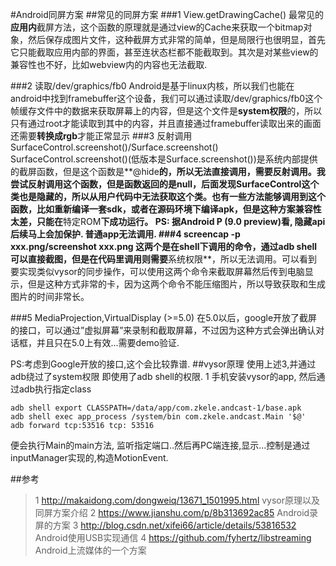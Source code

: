#Android同屏方案
##常见的同屏方案
###1 View.getDrawingCache()
最常见的**应用内**截屏方法，这个函数的原理就是通过view的Cache来获取一个bitmap对象，然后保存成图片文件，这种截屏方式非常的简单，但是局限行也很明显，首先它只能截取应用内部的界面，甚至连状态栏都不能截取到。其次是对某些view的兼容性也不好，比如webview内的内容也无法截取.

###2 读取/dev/graphics/fb0
Android是基于linux内核，所以我们也能在android中找到framebuffer这个设备，我们可以通过读取/dev/graphics/fb0这个帧缓存文件中的数据来获取屏幕上的内容，但是这个文件是**system权限**的，所以只有通过root才能读取到其中的内容，并且直接通过framebuffer读取出来的画面还需要**转换成rgb**才能正常显示
###3 反射调用SurfaceControl.screenshot()/Surface.screenshot()
SurfaceControl.screenshot()(低版本是Surface.screenshot())是系统内部提供的截屏函数，但是这个函数是**@hide**的，所以无法直接调用，需要反射调用。我尝试反射调用这个函数，但是函数返回的是null，后面发现SurfaceControl这个类也是隐藏的，所以从用户代码中无法获取这个类。也有一些方法能够调用到这个函数，比如重新编译一套sdk，或者在源码环境下编译apk，但是这种方案兼容性太差，只能在**特定ROM**下成功运行。
PS: 据Android P (9.0 preview)看, 隐藏api后续马上会加保护. 普通app无法调用.
###4 screencap -p xxx.png/screenshot xxx.png
这两个是在shell下调用的命令，通过adb shell可以直接截图，但是在代码里调用则需要**系统权限**，所以无法调用。可以看到要实现类似vysor的同步操作，可以使用这两个命令来截取屏幕然后传到电脑显示，但是这种方式非常的卡，因为这两个命令不能压缩图片，所以导致获取和生成图片的时间非常长。

###5 MediaProjection,VirtualDisplay (>=5.0)
在5.0以后，google开放了截屏的接口，可以通过”虚拟屏幕”来录制和截取屏幕，不过因为这种方式会弹出确认对话框，并且只在5.0上有效...需要demo验证.

PS:考虑到Google开放的接口,这个会比较靠谱.
##vysor原理
使用上述3,并通过adb绕过了system权限 即使用了adb shell的权限.
1 手机安装vysor的app, 然后通过adb执行指定class
```shell
adb shell export CLASSPATH=/data/app/com.zkele.andcast-1/base.apk
adb shell exec app_process /system/bin com.zkele.andcast.Main '$@'
adb forward tcp:53516 tcp: 53516
```
便会执行Main的main方法, 监听指定端口..然后再PC端连接,显示...控制是通过inputManager实现的,构造MotionEvent.




##参考
> 1 http://makaidong.com/dongweiq/13671_1501995.html  vysor原理以及同屏方案介绍
> 2 https://www.jianshu.com/p/8b313692ac85  Android录屏的方案
> 3 http://blog.csdn.net/xifei66/article/details/53816532 Android使用USB实现通信
> 4 https://github.com/fyhertz/libstreaming  Android上流媒体的一个方案

